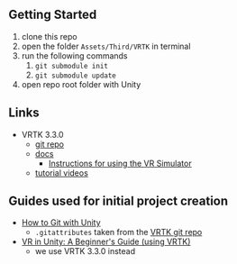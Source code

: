 ## Getting Started
1. clone this repo
1. open the folder `Assets/Third/VRTK` in terminal
1. run the following commands
    1. `git submodule init`
    1. `git submodule update`
1. open repo root folder with Unity

## Links
- VRTK 3.3.0
    - [git repo](https://github.com/ExtendRealityLtd/VRTK/tree/3.3.0)
    - [docs](https://vrtoolkit.readme.io/v3.3.0)
        - [Instructions for using the VR Simulator](https://vrtoolkit.readme.io/docs/getting-started#section-vr-simulator)
    - [tutorial videos](https://www.youtube.com/channel/UCWRk-LEMUNoZxUmY1wO7DBQ/search?query=vrtk+v3)

## Guides used for initial project creation
- [How to Git with Unity](https://thoughtbot.com/blog/how-to-git-with-unity)
    - `.gitattributes` taken from the [VRTK git repo](https://github.com/ExtendRealityLtd/VRTK/blob/master/.gitattributes)
- [VR in Unity: A Beginner's Guide (using VRTK)](https://learn.unity.com/project/vr-in-unity-a-beginner-s-guide)
    - we use VRTK 3.3.0 instead
